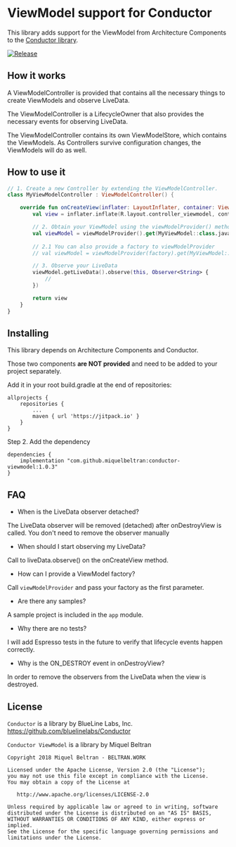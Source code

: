 # ViewModel support for Conductor

This library adds support for the ViewModel from Architecture Components
to the [Conductor library](https://github.com/bluelinelabs/Conductor).

[![Release](https://jitpack.io/v/miquelbeltran/conductor-viewmodel.svg)](https://jitpack.io/#miquelbeltran/conductor-viewmodel)

## How it works

A ViewModelController is provided that contains all the necessary things to
create ViewModels and observe LiveData.

The ViewModelController is a LifecycleOwner that also provides the necessary
events for observing LiveData.

The ViewModelController contains its own ViewModelStore, which contains the
ViewModels. As Controllers survive configuration changes, the ViewModels will
do as well.

## How to use it

```kotlin
// 1. Create a new Controller by extending the ViewModelController.
class MyViewModelController : ViewModelController() {

    override fun onCreateView(inflater: LayoutInflater, container: ViewGroup): View {
        val view = inflater.inflate(R.layout.controller_viewmodel, container, false)

        // 2. Obtain your ViewModel using the viewModelProvider() method
        val viewModel = viewModelProvider().get(MyViewModel::class.java)
        
        // 2.1 You can also provide a factory to viewModelProvider
        // val viewModel = viewModelProvider(factory).get(MyViewModel::class.java)

        // 3. Observe your LiveData
        viewModel.getLiveData().observe(this, Observer<String> {
            //
        })

        return view
    }
}

```

## Installing

This library depends on Architecture Components and Conductor.

Those two components **are NOT provided** and need to be added to your project
separately.

Add it in your root build.gradle at the end of repositories:

```
allprojects {
    repositories {
        ...
        maven { url 'https://jitpack.io' }
    }
}
```

Step 2. Add the dependency

```
dependencies {
    implementation "com.github.miquelbeltran:conductor-viewmodel:1.0.3"
}
```

## FAQ

- When is the LiveData observer detached?

The LiveData observer will be removed (detached) after onDestroyView is called.
You don't need to remove the observer manually

- When should I start observing my LiveData?

Call to liveData.observe() on the onCreateView method.

- How can I provide a ViewModel factory?

Call `viewModelProvider` and pass your factory as the first parameter.

- Are there any samples?

A sample project is included in the `app` module.

- Why there are no tests?

I will add Espresso tests in the future to verify that lifecycle events happen correctly.

- Why is the ON_DESTROY event in onDestroyView?

In order to remove the observers from the LiveData when the view is destroyed.

## License

`Conductor` is a library by BlueLine Labs, Inc. https://github.com/bluelinelabs/Conductor

`Conductor ViewModel` is a library by Miquel Beltran

```
Copyright 2018 Miquel Beltran - BELTRAN.WORK

Licensed under the Apache License, Version 2.0 (the "License");
you may not use this file except in compliance with the License.
You may obtain a copy of the License at

   http://www.apache.org/licenses/LICENSE-2.0

Unless required by applicable law or agreed to in writing, software
distributed under the License is distributed on an "AS IS" BASIS,
WITHOUT WARRANTIES OR CONDITIONS OF ANY KIND, either express or implied.
See the License for the specific language governing permissions and
limitations under the License.
```


